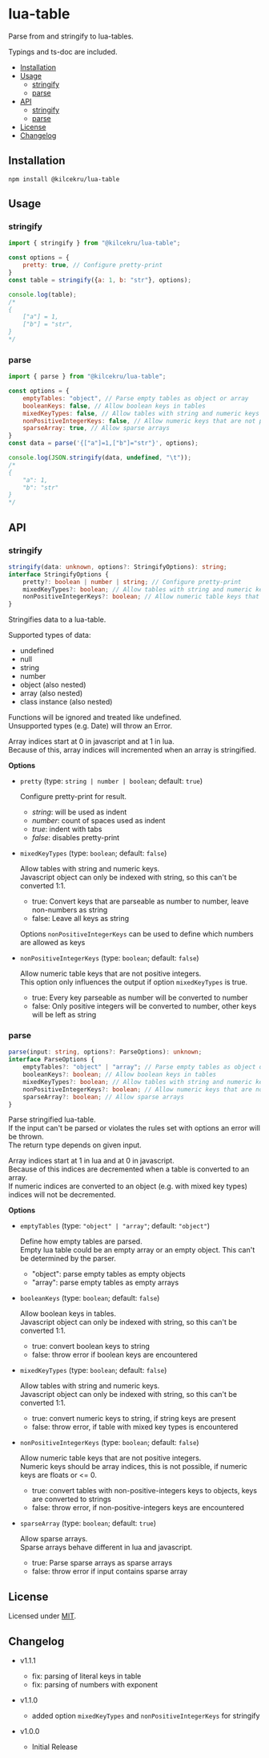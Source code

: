 # lua-table

Parse from and stringify to lua-tables.

Typings and ts-doc are included.

- [Installation](#installation)
- [Usage](#usage)
	- [stringify](#stringify)
	- [parse](#parse)
- [API](#api)
	- [stringify](#stringify-1)
	- [parse](#parse-1)
- [License](#license)
- [Changelog](#changelog)

## Installation
`npm install @kilcekru/lua-table`

## Usage

### stringify

```javascript
import { stringify } from "@kilcekru/lua-table";

const options = {
	pretty: true, // Configure pretty-print
}
const table = stringify({a: 1, b: "str"}, options);

console.log(table);
/*
{
	["a"] = 1,
	["b"] = "str",
}
*/
```

### parse

```javascript
import { parse } from "@kilcekru/lua-table";

const options = {
	emptyTables: "object", // Parse empty tables as object or array
	booleanKeys: false, // Allow boolean keys in tables
	mixedKeyTypes: false, // Allow tables with string and numeric keys
	nonPositiveIntegerKeys: false, // Allow numeric keys that are not positive integers
	sparseArray: true, // Allow sparse arrays
}
const data = parse('{["a"]=1,["b"]="str"}', options);

console.log(JSON.stringify(data, undefined, "\t"));
/*
{
	"a": 1,
	"b": "str"
}
*/
```

## API

### stringify

```typescript
stringify(data: unknown, options?: StringifyOptions): string;
interface StringifyOptions {
	pretty?: boolean | number | string; // Configure pretty-print
	mixedKeyTypes?: boolean; // Allow tables with string and numeric keys
	nonPositiveIntegerKeys?: boolean; // Allow numeric table keys that are not positive integers
}
```

Stringifies data to a lua-table.

Supported types of data:
- undefined
- null
- string
- number
- object (also nested)
- array (also nested)
- class instance (also nested)

Functions will be ignored and treated like undefined.\
Unsupported types (e.g. Date) will throw an Error.

Array indices start at 0 in javascript and at 1 in lua.\
Because of this, array indices will incremented when an array is stringified.

**Options**
- `pretty` (type: `string | number | boolean`; default: `true`)
	
	Configure pretty-print for result.

	- *string*: will be used as indent
	- *number*: count of spaces used as indent
	- *true*: indent with tabs
	- *false*: disables pretty-print

- `mixedKeyTypes` (type: `boolean`; default: `false`)

	Allow tables with string and numeric keys.\
	Javascript object can only be indexed with string, so this can't be converted 1:1.

	- true: Convert keys that are parseable as number to number, leave non-numbers as string
	- false: Leave all keys as string

	Options `nonPositiveIntegerKeys` can be used to define which numbers are allowed as keys

- `nonPositiveIntegerKeys` (type: `boolean`; default: `false`)

	Allow numeric table keys that are not positive integers.\
	This option only influences the output if option `mixedKeyTypes` is true.
	
	- true: Every key parseable as number will be converted to number
	- false: Only positive integers will be converted to number, other keys will be left as string

### parse

```typescript
parse(input: string, options?: ParseOptions): unknown;
interface ParseOptions {
	emptyTables?: "object" | "array"; // Parse empty tables as object or array
	booleanKeys?: boolean; // Allow boolean keys in tables
	mixedKeyTypes?: boolean; // Allow tables with string and numeric keys
	nonPositiveIntegerKeys?: boolean; // Allow numeric keys that are not positive integers
	sparseArray?: boolean; // Allow sparse arrays
}
```

Parse stringified lua-table.\
If the input can't be parsed or violates the rules set with options an error will be thrown.\
The return type depends on given input.

Array indices start at 1 in lua and at 0 in javascript.\
Because of this indices are decremented when a table is converted to an array.\
If numeric indices are converted to an object (e.g. with mixed key types) indices will not be decremented.

**Options**
- `emptyTables` (type: `"object" | "array"`; default: `"object"`)
	
	Define how empty tables are parsed.\
	Empty lua table could be an empty array or an empty object. This can't be determined by the parser.

	- "object": parse empty tables as empty objects
	- "array": parse empty tables as empty arrays

- `booleanKeys` (type: `boolean`; default: `false`)

	Allow boolean keys in tables.\
	Javascript object can only be indexed with string, so this can't be converted 1:1.

	- true: convert boolean keys to string
	- false: throw error if boolean keys are encountered

- `mixedKeyTypes` (type: `boolean`; default: `false`)

	Allow tables with string and numeric keys.\
	Javascript object can only be indexed with string, so this can't be converted 1:1.

	- true: convert numeric keys to string, if string keys are present
	- false: throw error, if table with mixed key types is encountered

- `nonPositiveIntegerKeys` (type: `boolean`; default: `false`)

	Allow numeric table keys that are not positive integers.\
	Numeric keys should be array indices, this is not possible, if numeric keys are floats or <= 0.

	- true: convert tables with non-positive-integers keys to objects, keys are converted to strings
	- false: throw error, if non-positive-integers keys are encountered

- `sparseArray` (type: `boolean`; default: `true`)

	Allow sparse arrays.\
	Sparse arrays behave different in lua and javascript.

	- true: Parse sparse arrays as sparse arrays
	- false: throw error if input contains sparse array

## License

Licensed under [MIT](https://github.com/Kilcekru/lua-table/blob/main/LICENSE).

## Changelog

- v1.1.1
  - fix: parsing of literal keys in table
  - fix: parsing of numbers with exponent 

- v1.1.0
	- added option `mixedKeyTypes` and `nonPositiveIntegerKeys` for stringify

- v1.0.0
	- Initial Release